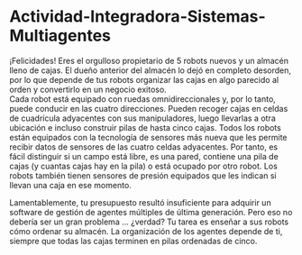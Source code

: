 # Actividad-Integradora-Sistemas-Multiagentes

¡Felicidades! Eres el orgulloso propietario de 5 robots nuevos y un almacén lleno de cajas. El dueño 
anterior del almacén lo dejó en completo desorden, por lo que depende de tus robots organizar las 
cajas en algo parecido al orden y convertirlo en un negocio exitoso.  
Cada  robot  está  equipado  con  ruedas  omnidireccionales  y,  por  lo  tanto,  puede  conducir  en  las 
cuatro direcciones. Pueden recoger cajas en celdas de cuadrícula adyacentes con sus 
manipuladores, luego llevarlas a otra ubicación e incluso construir pilas de hasta cinco cajas. Todos 
los robots están equipados con la tecnología de sensores más nueva que les permite recibir datos 
de sensores de las cuatro celdas adyacentes. Por tanto, es fácil distinguir si un campo está libre, es 
una pared, contiene una pila de cajas (y cuantas cajas hay en la pila) o está ocupado por otro robot. 
Los robots también tienen sensores de presión equipados que les indican si llevan una caja en ese 
momento.  

Lamentablemente,  tu  presupuesto  resultó  insuficiente  para  adquirir  un  software  de  gestión  de 
agentes múltiples de última generación. Pero eso no debería ser un gran problema ... ¿verdad? Tu 
tarea es enseñar a sus robots cómo ordenar su almacén. La organización de los agentes depende de 
ti, siempre que todas las cajas terminen en pilas ordenadas de cinco.
